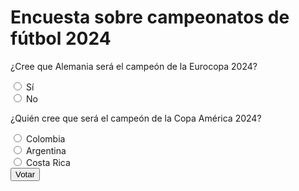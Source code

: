 <!DOCTYPE html>
<html lang="es">
<head>
    <meta charset="UTF-8">
    <meta name="viewport" content="width=device-width, initial-scale=1.0">
    <title>Encuesta sobre campeonatos de fútbol 2024</title>
    <link rel="stylesheet" href="styles.css">
</head>
<body>
    <div class="survey-container">
        <h1>Encuesta sobre campeonatos de fútbol 2024</h1>
        <form id="surveyForm">
            <div class="question">
                <p>¿Cree que Alemania será el campeón de la Eurocopa 2024?</p>
                <label>
                    <input type="radio" name="eurocopa" value="sí">
                    Sí
                </label><br>
                <label>
                    <input type="radio" name="eurocopa" value="no">
                    No
                </label>
            </div>
            <div class="question">
                <p>¿Quién cree que será el campeón de la Copa América 2024?</p>
                <label>
                    <input type="radio" name="copa_america" value="colombia">
                    Colombia
                </label><br>
                <label>
                    <input type="radio" name="copa_america" value="argentina">
                    Argentina
                </label><br>
                <label>
                    <input type="radio" name="copa_america" value="costa_rica">
                    Costa Rica
                </label>
            </div>
            <button type="submit">Votar</button>
        </form>
        <p id="message"></p>
    </div>
    <script src="scripts.js"></script>
</body>
</html>
